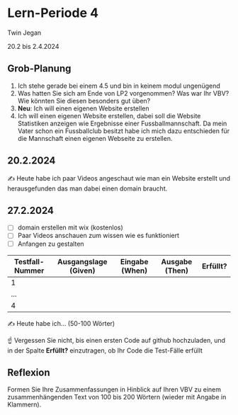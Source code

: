 # Lern-Periode 4

Twin Jegan

20.2 bis 2.4.2024

## Grob-Planung

1. Ich stehe gerade bei einem 4.5 und bin in keinem modul ungenügend
2. Was hatten Sie sich am Ende von LP2 vorgenommen? Was war Ihr VBV? Wie könnten Sie diesen besonders gut üben?
3. **Neu**: Ich will einen eigenen Website erstellen
4. Ich will einen eigenen Website erstellen, dabei soll die Website Statistiken anzeigen wie Ergebnisse einer Fussballmannschaft.
Da mein Vater schon ein Fussballclub besitzt habe ich mich dazu entschieden für die Mannschaft einen eigenen Webseite zu erstellen.

## 20.2.2024

✍️ Heute habe ich paar Videos angeschaut wie man ein Website erstellt und herausgefunden das man dabei einen domain braucht.

## 27.2.2024

- [ ] domain erstellen mit wix (kostenlos)
- [ ] Paar Videos anschauen zum wissen wie es funktioniert
- [ ] Anfangen zu gestalten

| Testfall-Nummer | Ausgangslage (Given) | Eingabe (When) | Ausgabe (Then) | Erfüllt? |
| --------------- | -------------------- | -------------- | -------------- | -------- |
| 1               |                      |                |                |          |
| ...             |                      |                |                |          |
| 4               |                      |                |                |          |

✍️ Heute habe ich... (50-100 Wörter)

☝️ Vergessen Sie nicht, bis einen ersten Code auf github hochzuladen, und in der Spalte **Erfüllt?** einzutragen, ob Ihr Code die Test-Fälle erfüllt



## Reflexion

Formen Sie Ihre Zusammenfassungen in Hinblick auf Ihren VBV zu einem zusammenhängenden Text von 100 bis 200 Wörtern (wieder mit Angabe in Klammern).
